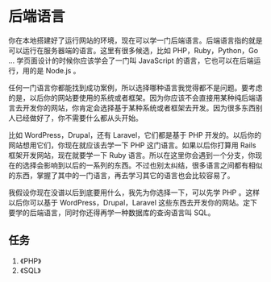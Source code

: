 # 后端语言

你在本地搭建好了运行网站的环境，现在可以学一门后端语言。后端语言指的就是可以运行在服务器端的语言。这里有很多候选，比如 PHP，Ruby，Python，Go ...   学页面设计的时候你应该学会了一门叫 JavaScript 的语言，它也可以在后端运行，用的是 Node.js 。

任何一门语言你都能找到成功案例，所以选择哪种语言我觉得都不是问题。要考虑的是，以后你的网站要使用的系统或者框架。因为你应该不会直接用某种纯后端语言去开发你的网站，你肯定会选择基于某种系统或者框架去开发。因为很多东西别人已经做好了，你不需要什么都从头开始。

比如 WordPress，Drupal，还有 Laravel，它们都是基于 PHP 开发的。以后你的网站想用它们，你现在就应该去学一下 PHP 这门语言。如果以后你打算用 Rails 框架开发网站，现在就要学一下 Ruby 语言。所以在这里你会遇到一个分支，你现在的选择会影响到以后的一系列的东西。不过也别太纠结，很多语言之间都有相似的东西，掌握了其中的一门语言，再去学习其它的语言也会比较容易了。

我假设你现在没谱以后到底要用什么，我先为你选择一下，可以先学 PHP 。这样以后你可以基于 WordPress，Drupal，Laravel 这些东西去开发你的网站。定下要学的后端语言，同时你还得再学一种数据库的查询语言叫 SQL。

## 任务

1. 《PHP》
2. 《SQL》



